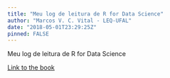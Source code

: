 ```yaml
---
title: "Meu log de leitura de R for Data Science"
author: "Marcos V. C. Vital - LEQ-UFAL"
date: "2018-05-01T23:29:25Z"
pinned: FALSE
---
```


Meu log de leitura de R for Data Science

[Link to the book](https://bookdown.org/marcosvital/meu_log_de_r4ds2/)
